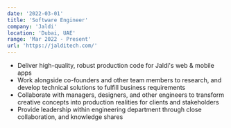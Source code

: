 ```yaml
---
date: '2022-03-01'
title: 'Software Engineer'
company: 'Jaldi'
location: 'Dubai, UAE'
range: 'Mar 2022 - Present'
url: 'https://jalditech.com/'
---
```


- Deliver high-quality, robust production code for Jaldi's web &amp; mobile apps
- Work alongside co-founders and other team members to research, and develop technical solutions to fulfill business requirements
- Collaborate with managers, designers, and other engineers to transform creative concepts into production realities for clients and stakeholders
- Provide leadership within engineering department through close collaboration, and knowledge shares
